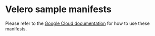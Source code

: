 # Velero sample manifests

Please refer to the [Google Cloud documentation](https://cloud.google.com/stackdriver/docs/managed-prometheus/exporters/velero) for how to use these manifests.
